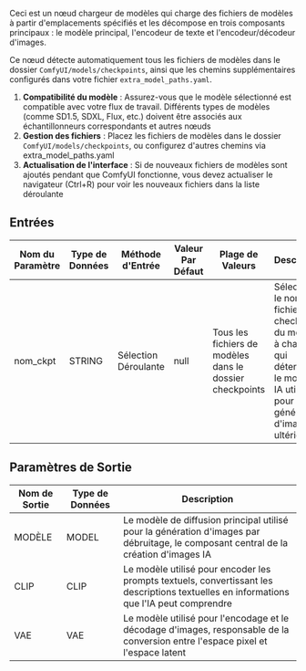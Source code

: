 Ceci est un nœud chargeur de modèles qui charge des fichiers de modèles à partir d'emplacements spécifiés et les décompose en trois composants principaux : le modèle principal, l'encodeur de texte et l'encodeur/décodeur d'images.

Ce nœud détecte automatiquement tous les fichiers de modèles dans le dossier `ComfyUI/models/checkpoints`, ainsi que les chemins supplémentaires configurés dans votre fichier `extra_model_paths.yaml`.

1. **Compatibilité du modèle** : Assurez-vous que le modèle sélectionné est compatible avec votre flux de travail. Différents types de modèles (comme SD1.5, SDXL, Flux, etc.) doivent être associés aux échantillonneurs correspondants et autres nœuds
2. **Gestion des fichiers** : Placez les fichiers de modèles dans le dossier `ComfyUI/models/checkpoints`, ou configurez d'autres chemins via extra_model_paths.yaml
3. **Actualisation de l'interface** : Si de nouveaux fichiers de modèles sont ajoutés pendant que ComfyUI fonctionne, vous devez actualiser le navigateur (Ctrl+R) pour voir les nouveaux fichiers dans la liste déroulante

## Entrées

| Nom du Paramètre | Type de Données | Méthode d'Entrée | Valeur Par Défaut | Plage de Valeurs | Description |
|-------------------|-----------------|------------------|-------------------|------------------|-------------|
| nom_ckpt | STRING | Sélection Déroulante | null | Tous les fichiers de modèles dans le dossier checkpoints | Sélectionne le nom du fichier de checkpoint du modèle à charger, qui détermine le modèle IA utilisé pour la génération d'images ultérieure |

## Paramètres de Sortie

| Nom de Sortie | Type de Données | Description |
|---------------|-----------------|-------------|
| MODÈLE | MODEL | Le modèle de diffusion principal utilisé pour la génération d'images par débruitage, le composant central de la création d'images IA |
| CLIP | CLIP | Le modèle utilisé pour encoder les prompts textuels, convertissant les descriptions textuelles en informations que l'IA peut comprendre |
| VAE | VAE | Le modèle utilisé pour l'encodage et le décodage d'images, responsable de la conversion entre l'espace pixel et l'espace latent |
